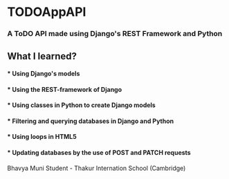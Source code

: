 # TODOAppAPI
### A ToDO API made using Django's REST Framework and Python

## What I learned?
#### * Using Django's models
#### * Using the REST-framework of Django
#### * Using classes in Python to create Django models
#### * Filtering and querying databases in Django and Python
#### * Using loops in HTML5
#### * Updating databases by the use of POST and PATCH requests





Bhavya Muni
Student - Thakur Internation School (Cambridge)